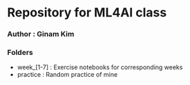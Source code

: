 # Repository for ML4AI class

### Author : Ginam Kim

### Folders
- week_[1-7] : Exercise notebooks for corresponding weeks
- practice : Random practice of mine
